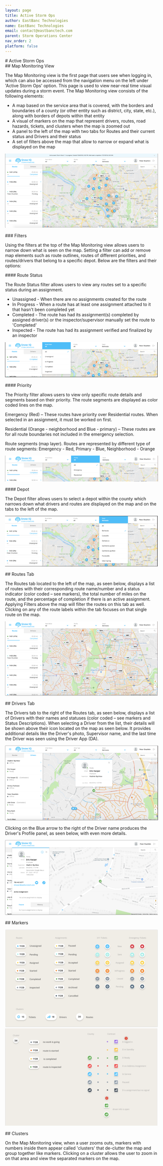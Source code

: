 ```yaml
---
layout: page
title: Active Storm Ops
author: EastBanc Technologies
name: EastBanc Technologies
email: contact@eastbanctech.com
parent: Storm Operations Center
nav_order: 2
platform: false
---
```


<section id="Active-Storm-Ops" markdown="1">
# Active Storm Ops<a name="Active-Storm-Ops"></a>

<section id="Map-Monitoring-View" markdown="1">
## Map Monitoring View<a name="Map-Monitoring-View"></a>

The Map Monitoring view is the first page that users see when logging in, which can also be accessed from the navigation menu on the left under 'Active Storm Ops' option. This page is used to view near-real time visual updates during a storm event. The Map Monitoring view consists of the following elements:

  * A map based on the service area that is covered, with the borders and boundaries of a county (or other entity such as district, city, state, etc.), along with borders of depots within that entity
  * A visual of markers on the map that represent drivers, routes, road hazards, tickets, and clusters when the map is zoomed out
  * A panel to the left of the map with two tabs for Routes and their current status and Drivers and their status
  * A set of filters above the map that allow to narrow or expand what is displayed on the map

  ![Screenshot 2021-03-04 130851](/image/portal/map-monitoring-view.png)  

<section id="Filters" markdown="1">
### Filters<a name="Filters"></a>

Using the filters at the top of the Map Monitoring view allows users to narrow down what is seen on the map. Setting a filter can add or remove map elements such as route outlines, routes of different priorities, and routes/drivers that belong to a specific depot. Below are the filters and their options:

<section id="Route-Status" markdown="1">
#### Route Status<a name="Route-Status"></a>

The Route Status filter allows users to view any routes set to a specific status during an assignment.

  * Unassigned - When there are no assignments created for the route
  * In Progress - When a route has at least one assignment attached to it that hasn't been completed yet
  * Completed - The route has had its assignment(s) completed by assigned driver(s) or the inspector/supervisor manually set the route to 'Completed' 
  * Inspected - The route has had its assignment verified and finalized by an inspector

![Screenshot 2021-03-04 130914](/image/portal/route-status-filter.png)  
</section>

<section id="Priority" markdown="1">
#### Priority<a name="Priority"></a>

The Priority filter allows users to view only specific route details and segments based on their priority. The route segments are displayed as color coded lines on the map.

Emergency (Red) – These routes have priority over Residential routes. When selected in an assignment, it must be worked on first. 

Residential (Orange - neighborhood and Blue - primary) – These routes are for all route boundaries not included in the emergency selection.

Route segments (map layer). Routes are represented by different type of route segments: Emergency - Red, Primary - Blue, Neighborhood - Orange

![Screenshot 2021-03-04 130935](/image/portal/priority-filter.png) 
</section>

<section id="Depot" markdown="1">
#### Depot<a name="Depot"></a>

The Depot filter allows users to select a depot within the county which narrows down what drivers and routes are displayed on the map and on the tabs to the left of the map.

![Screenshot 2021-03-04 130957](/image/portal/depot.png) 
</section>
</section>
</section>

<section id="Routes-Tab" markdown="1">
## Routes Tab<a name="Routes-Tab"></a>

The Routes tab located to the left of the map, as seen below, displays a list of routes with their corresponding route name/number and a status indicator (color coded – see markers), the total number of miles on the route, and the percentage of completion if there is an active assignment. Applying Filters above the map will filter the routes on this tab as well. Clicking on any of the route labels within the tab focuses on that single route on the map.

![Screenshot 2021-03-04 131025](/image/portal/routes-tab.png)
</section>

<section id="Drivers-Tab" markdown="1">
## Drivers Tab<a name="Drivers-Tab"></a>

The Drivers tab to the right of the Routes tab, as seen below, displays a list of Drivers with their names and statuses (color coded – see markers and Status Descriptions). When selecting a Driver from the list, their details will be shown above their icon located on the map as seen below. It provides additional details like the Driver's photo, Supervisor name, and the last time the Driver was seen using the Driver App (DA). 

![Screenshot 2021-03-04 131047](/image/portal/drivers-tab.png) 

Clicking on the Blue arrow to the right of the Driver name produces the Driver's Profile panel, as seen below, with even more details.

![Screenshot 2021-03-04 131111](/image/portal/driver-profile-panel.png)
</section>

<section id="Markers" markdown="1">
## Markers<a name="Markers"></a>

![Screenshot 2021-03-04 131133](/image/portal/markers.png)
![Screenshot 2021-03-04 131156](/image/portal/markers1.png)
</section>

<section id="Clusters" markdown="1">
## Clusters<a name="Clusters"></a>

On the Map Monitoring view,  when a user zooms outs, markers with numbers inside them appear called 'clusters' that de-clutter the map and group together like markers. Clicking on a cluster allows the user to zoom in on that area and view the separated markers on the map. 
</section>
</section>
